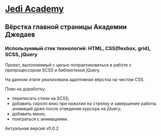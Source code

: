 # [Jedi Academy](https://daryadomoroshchenko.github.io/jedi_academy/)
## Вёрстка главной страницы Академии Джедаев
### Используемый стек технологий: HTML, CSS(flexbox, grid), SCSS, jQuery
Проект, выполняемый с целью попрактиковаться в работе с препроцессором SCSS и библиотекой jQuery.

На данном этапе реализована адаптивная вёрстка на чистом CSS.

План на доработку:
* переписать стили на SCSS;
* добавить скролл вниз при нажатии на стрелку и завершение работы анимаций даже после отведения курсора на jQuery;
* добавить меню;
* поиграться с анимациями.

Актуальная версия v0.0.2
